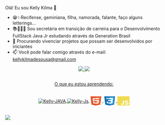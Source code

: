 Olá! Eu sou Kelly Kilma 👋

- 😁✨Recifense, geminiana, filha, namorada, falante, faço alguns letterings...
- 📚👩🏾‍💻 Sou secretária em transição de carreira para o Desenvolvimento FullStack Java Jr estudando através da Generation Brasil
- 🚀 Procurando vivenciar projetos que possam ser desenvolvidos por iniciantes
- 📫 Você pode falar comigo através do e-mail: kellykilmadesousa@gmail.com

<div align="center">

  <a href="https://github.com/kellykilmadesousa">
  <img height="180em" src="https://github-readme-stats.vercel.app/api?username=kellykilmadesousa&show_icons=true&theme=dracula&include_all_commits=true&count_private=true"/>
  <img height="180em" src="https://github-readme-stats.vercel.app/api/top-langs/?username=kellykilmadesousa&layout=compact&langs_count=7&theme=dracula"/>


##

O que eu estou aprendendo: 

<div style="display: inline_block"><br>

  <img align="center" alt="Kelly-JAVA" height="50" width="50" src="https://cdn.jsdelivr.net/gh/devicons/devicon/icons/java/java-original.svg">
  <img align="center" alt="Kelly-Js" height="30" width="40" src="https://cdn.jsdelivr.net/gh/devicons/devicon/icons/spring/spring-original.svg">
  <img align="center" alt="Kelly-HTML" height="30" width="40" src="https://raw.githubusercontent.com/devicons/devicon/master/icons/html5/html5-original.svg">
  <img align="center" alt="Kelly-CSS" height="30" width="40" src="https://raw.githubusercontent.com/devicons/devicon/master/icons/css3/css3-original.svg">
  <img align="center" alt="Kelly-Js" height="30" width="40" src="https://raw.githubusercontent.com/devicons/devicon/master/icons/javascript/javascript-plain.svg"> 
  
</div> 
</div>

##

<div>
 <a href="https://www.linkedin.com/in/kellykilma/"target-"_blank"><img src="https://img.shields.io/badge/-LindeIn-%230077B5?Syle=for-the-badge&logo=linkedin&logoColor=white" target"_blank"></a>
</div>
